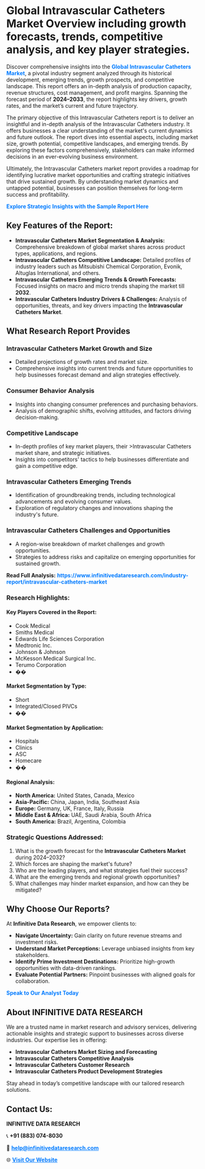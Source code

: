 <h1>Global Intravascular Catheters Market Overview including growth forecasts, trends, competitive analysis, and key player strategies.</h1>
<p>
Discover comprehensive insights into the 
<a href="https://www.infinitivedataresearch.com/industry-report/intravascular-catheters-market" rel="dofollow" style="color: #007BFF; text-decoration: none;"><strong>Global Intravascular Catheters Market</strong></a>, a pivotal industry segment analyzed through its historical development, emerging trends, growth prospects, and competitive landscape. This report offers an in-depth analysis of production capacity, revenue structures, cost management, and profit margins. Spanning the forecast period of <strong>2024–2033</strong>, the report highlights key drivers, growth rates, and the market’s current and future trajectory.
</p>
<p>
The primary objective of this Intravascular Catheters report is to deliver an insightful and in-depth analysis of the Intravascular Catheters industry. It offers businesses a clear understanding of the market's current dynamics and future outlook. The report dives into essential aspects, including market size, growth potential, competitive landscapes, and emerging trends. By exploring these factors comprehensively, stakeholders can make informed decisions in an ever-evolving business environment.
</p>
<p>
Ultimately, the Intravascular Catheters market report provides a roadmap for identifying lucrative market opportunities and crafting strategic initiatives that drive sustained growth. By understanding market dynamics and untapped potential, businesses can position themselves for long-term success and profitability.
</p>
<p>
<a href="https://www.infinitivedataresearch.com/request-sample/reportId=104522" style="color: #007BFF; text-decoration: none;"><strong>Explore Strategic Insights with the Sample Report Here</strong></a>
</p>

<h2>Key Features of the Report:</h2>
<ul>
<li><strong>Intravascular Catheters Market Segmentation & Analysis:</strong> Comprehensive breakdown of global market shares across product types, applications, and regions.</li>
<li><strong>Intravascular Catheters Competitive Landscape:</strong> Detailed profiles of industry leaders such as Mitsubishi Chemical Corporation, Evonik, Altuglas International, and others.</li>
<li><strong>Intravascular Catheters Emerging Trends & Growth Forecasts:</strong> Focused insights on macro and micro trends shaping the market till <strong>2032</strong>.</li>
<li><strong>Intravascular Catheters Industry Drivers & Challenges:</strong> Analysis of opportunities, threats, and key drivers impacting the <strong>Intravascular Catheters Market</strong>.</li>
</ul>

<h2>What Research Report Provides</h2>
<h3>Intravascular Catheters Market Growth and Size</h3>
<ul>
<li>Detailed projections of growth rates and market size.</li>
<li>Comprehensive insights into current trends and future opportunities to help businesses forecast demand and align strategies effectively.</li>
</ul>

<h3>Consumer Behavior Analysis</h3>
<ul>
<li>Insights into changing consumer preferences and purchasing behaviors.</li>
<li>Analysis of demographic shifts, evolving attitudes, and factors driving decision-making.</li>
</ul>

<h3>Competitive Landscape</h3>
<ul>
<li>In-depth profiles of key market players, their >Intravascular Catheters market share, and strategic initiatives.</li>
<li>Insights into competitors' tactics to help businesses differentiate and gain a competitive edge.</li>
</ul>

<h3>Intravascular Catheters Emerging Trends</h3>
<ul>
<li>Identification of groundbreaking trends, including technological advancements and evolving consumer values.</li>
<li>Exploration of regulatory changes and innovations shaping the industry's future.</li>
</ul>

<h3>Intravascular Catheters Challenges and Opportunities</h3>
<ul>
<li>A region-wise breakdown of market challenges and growth opportunities.</li>
<li>Strategies to address risks and capitalize on emerging opportunities for sustained growth.</li>
</ul>
<p><strong>Read Full Analysis:</strong> <a href="https://www.infinitivedataresearch.com/industry-report/intravascular-catheters-market" rel="dofollow" style="color: #007BFF; text-decoration: none;"><strong>https://www.infinitivedataresearch.com/industry-report/intravascular-catheters-market</strong></a></p>
<h3>Research Highlights:</h3>
<h4>Key Players Covered in the Report:</h4>
<ul><li>Cook Medical</li><li>Smiths Medical</li><li>Edwards Life Sciences Corporation</li><li>Medtronic Inc.</li><li>Johnson &amp; Johnson</li><li>McKesson Medical Surgical Inc.</li><li>Terumo Corporation</li><li>��</li></ul>
<h4>Market Segmentation by Type:</h4>
<ul><li>Short</li><li>Integrated/Closed PIVCs</li><li>��</li></ul>
<h4>Market Segmentation by Application:</h4>
<ul><li>Hospitals</li><li>Clinics</li><li>ASC</li><li>Homecare</li><li>��</li></ul>

<h4>Regional Analysis:</h4>
<ul>
<li><strong>North America:</strong> United States, Canada, Mexico</li>
<li><strong>Asia-Pacific:</strong> China, Japan, India, Southeast Asia</li>
<li><strong>Europe:</strong> Germany, UK, France, Italy, Russia</li>
<li><strong>Middle East & Africa:</strong> UAE, Saudi Arabia, South Africa</li>
<li><strong>South America:</strong> Brazil, Argentina, Colombia</li>
</ul>

<h3>Strategic Questions Addressed:</h3>
<ol>
<li>What is the growth forecast for the <strong>Intravascular Catheters Market</strong> during 2024–2032?</li>
<li>Which forces are shaping the market's future?</li>
<li>Who are the leading players, and what strategies fuel their success?</li>
<li>What are the emerging trends and regional growth opportunities?</li>
<li>What challenges may hinder market expansion, and how can they be mitigated?</li>
</ol>

<h2>Why Choose Our Reports?</h2>
<p>At <strong>Infinitive Data Research</strong>, we empower clients to:</p>
<ul>
<li><strong>Navigate Uncertainty:</strong> Gain clarity on future revenue streams and investment risks.</li>
<li><strong>Understand Market Perceptions:</strong> Leverage unbiased insights from key stakeholders.</li>
<li><strong>Identify Prime Investment Destinations:</strong> Prioritize high-growth opportunities with data-driven rankings.</li>
<li><strong>Evaluate Potential Partners:</strong> Pinpoint businesses with aligned goals for collaboration.</li>
</ul>
<p><a href="https://www.infinitivedataresearch.com/industry-report/intravascular-catheters-market" rel="dofollow" style="color: #007BFF; text-decoration: none;"><strong>Speak to Our Analyst Today</strong></a></p>

<h2>About INFINITIVE DATA RESEARCH</h2>
<p>We are a trusted name in market research and advisory services, delivering actionable insights and strategic support to businesses across diverse industries. Our expertise lies in offering:</p>
<ul>
<li><strong>Intravascular Catheters Market Sizing and Forecasting</strong></li>
<li><strong>Intravascular Catheters Competitive Analysis</strong></li>
<li><strong>Intravascular Catheters Customer Research</strong></li>
<li><strong>Intravascular Catheters Product Development Strategies</strong></li>
</ul>
<p>Stay ahead in today’s competitive landscape with our tailored research solutions.</p>

<h2>Contact Us:</h2>
<p><strong>INFINITIVE DATA RESEARCH</strong></p>
<p>📞 <strong>+91 (883) 074-8030</strong></p>
<p>📧 <strong><a href="mailto:help@infinitivedataresearch.com" style="color: #007BFF;">help@infinitivedataresearch.com</a></strong></p>
<p>🌐 <strong><a href="https://www.infinitivedataresearch.com" rel="dofollow" style="color: #007BFF;">Visit Our Website</a></strong></p>